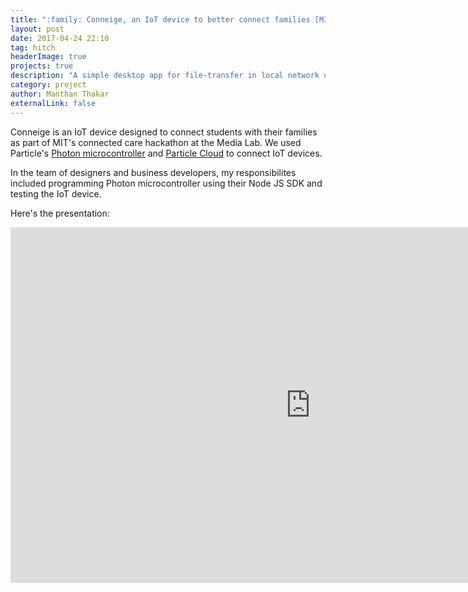```yaml
---
title: ":family: Conneige, an IoT device to better connect families [MIT Media Lab Hackathon 2017]"
layout: post
date: 2017-04-24 22:10
tag: hitch
headerImage: true
projects: true
description: "A simple desktop app for file-transfer in local network using Electron."
category: project
author: Manthan Thakar
externalLink: false
---
```


Conneige is an IoT device designed to connect students with their families as part of MIT's connected care hackathon at the Media Lab. We used Particle's [Photon microcontroller](https://www.particle.io/products/hardware/photon-wifi-dev-kit) and [Particle Cloud](https://www.particle.io/products/platform/particle-cloud) to connect IoT devices.

In the team of designers and business developers, my responsibilites included programming Photon microcontroller using their Node JS SDK and testing the IoT device.

Here's the presentation:

<iframe src="https://docs.google.com/presentation/d/e/2PACX-1vQ7We1SB4k6jQX7La8PBTgwkpj0HfndwfcfCX17IxGkiKZBthkajHO8cYSuRkjKiAIDm98aG9ISlOEs/embed?start=false&loop=false&delayms=3000" frameborder="0" width="960" height="569" allowfullscreen="true" mozallowfullscreen="true" webkitallowfullscreen="true"></iframe>